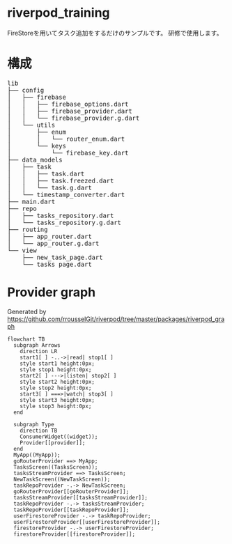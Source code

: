 # riverpod_training
FireStoreを用いてタスク追加をするだけのサンプルです。
研修で使用します。


# 構成
<pre>
lib
├── config
│   ├── firebase
│   │   ├── firebase_options.dart
│   │   ├── firebase_provider.dart
│   │   └── firebase_provider.g.dart
│   └── utils
│       ├── enum
│       │   └── router_enum.dart
│       └── keys
│           └── firebase_key.dart
├── data_models
│   ├── task
│   │   ├── task.dart
│   │   ├── task.freezed.dart
│   │   └── task.g.dart
│   └── timestamp_converter.dart
├── main.dart
├── repo
│   ├── tasks_repository.dart
│   └── tasks_repository.g.dart
├── routing
│   ├── app_router.dart
│   └── app_router.g.dart
└── view
    ├── new_task_page.dart
    └── tasks_page.dart
</pre>


# Provider graph

Generated by https://github.com/rrousselGit/riverpod/tree/master/packages/riverpod_graph

```mermaid
flowchart TB
  subgraph Arrows
    direction LR
    start1[ ] -..->|read| stop1[ ]
    style start1 height:0px;
    style stop1 height:0px;
    start2[ ] --->|listen| stop2[ ]
    style start2 height:0px;
    style stop2 height:0px; 
    start3[ ] ===>|watch| stop3[ ]
    style start3 height:0px;
    style stop3 height:0px; 
  end

  subgraph Type
    direction TB
    ConsumerWidget((widget));
    Provider[[provider]];
  end
  MyApp((MyApp));
  goRouterProvider ==> MyApp;
  TasksScreen((TasksScreen));
  tasksStreamProvider ==> TasksScreen;
  NewTaskScreen((NewTaskScreen));
  taskRepoProvider -.-> NewTaskScreen;
  goRouterProvider[[goRouterProvider]];
  tasksStreamProvider[[tasksStreamProvider]];
  taskRepoProvider -.-> tasksStreamProvider;
  taskRepoProvider[[taskRepoProvider]];
  userFirestoreProvider -.-> taskRepoProvider;
  userFirestoreProvider[[userFirestoreProvider]];
  firestoreProvider -.-> userFirestoreProvider;
  firestoreProvider[[firestoreProvider]];
```